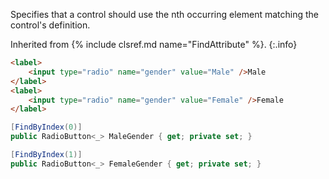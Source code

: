 Specifies that a control should use the nth occurring element matching the control's definition.

Inherited from {% include clsref.md name="FindAttribute" %}.
{:.info}

```html
<label>
    <input type="radio" name="gender" value="Male" />Male
</label>
<label>
    <input type="radio" name="gender" value="Female" />Female
</label>
```
```cs
[FindByIndex(0)]
public RadioButton<_> MaleGender { get; private set; }

[FindByIndex(1)]
public RadioButton<_> FemaleGender { get; private set; }
```